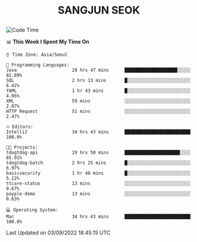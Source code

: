 <h1>
 <p align="center">
   SANGJUN SEOK
 </p>
</h1>

<!--START_SECTION:waka-->
![Code Time](http://img.shields.io/badge/Code%20Time-1%2C786%20hrs%2027%20mins-blue)

📊 **This Week I Spent My Time On** 

```text
⌚︎ Time Zone: Asia/Seoul

💬 Programming Languages: 
Java                     28 hrs 47 mins      ████████████████████░░░░░   82.89% 
SQL                      2 hrs 13 mins       █░░░░░░░░░░░░░░░░░░░░░░░░   6.42% 
YAML                     1 hr 43 mins        █░░░░░░░░░░░░░░░░░░░░░░░░   4.95% 
XML                      59 mins             ░░░░░░░░░░░░░░░░░░░░░░░░░   2.87% 
HTTP Request             51 mins             ░░░░░░░░░░░░░░░░░░░░░░░░░   2.47%

🔥 Editors: 
IntelliJ                 34 hrs 43 mins      █████████████████████████   100.0%

🐱‍💻 Projects: 
tdogtdog-api             29 hrs 50 mins      █████████████████████░░░░   85.91% 
tdogtdog-batch           2 hrs 25 mins       █░░░░░░░░░░░░░░░░░░░░░░░░   6.97% 
basicsecurity            1 hr 46 mins        █░░░░░░░░░░░░░░░░░░░░░░░░   5.12% 
ttcare-status            13 mins             ░░░░░░░░░░░░░░░░░░░░░░░░░   0.67% 
payple-demo              13 mins             ░░░░░░░░░░░░░░░░░░░░░░░░░   0.63%

💻 Operating System: 
Mac                      34 hrs 43 mins      █████████████████████████   100.0%

```


 Last Updated on 03/09/2022 18:45:15 UTC
<!--END_SECTION:waka-->
